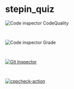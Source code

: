# stepin_quiz


![Code inspector CodeQuality](https://www.code-inspector.com/project/28026/score/svg)

<br>

![Code inspector Grade](https://www.code-inspector.com/project/28026/status/svg)

<br>

[![Git Inspector](https://github.com/medipranathi/stepin_quiz/actions/workflows/git_inspector.yml/badge.svg)](https://github.com/medipranathi/stepin_quiz/actions/workflows/git_inspector.yml)

<br>

[![cppcheck-action](https://github.com/medipranathi/stepin_quiz/actions/workflows/cppcheck.yml/badge.svg)](https://github.com/medipranathi/stepin_quiz/actions/workflows/cppcheck.yml)

<br>
